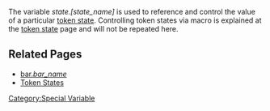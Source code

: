 The variable *state.\[state_name\]* is used to reference and control
the value of a particular [token state](Token:state "wikilink").
Controlling token states via macro is explained at the [token
state](Token:state "wikilink") page and will not be repeated here.

## Related Pages

  - [bar.*bar_name*](Macros:Special_Variables:bar.bar_name "wikilink")
  - [Token States](Token:state "wikilink")

[Category:Special Variable](Category:Special_Variable "wikilink")